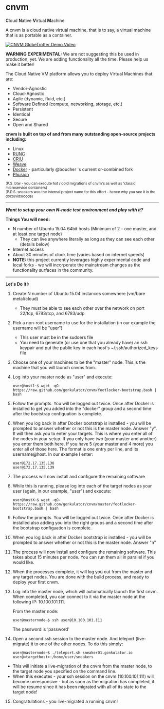 # cnvm

<b>C</b>loud <b>N</b>ative <b>V</b>irtual <b>M</b>achine

A cnvm is a cloud native virtual machine, that is to say, a virtual machine that is as portable as a container.

[![CNVM GlobeTrotter Demo Video](http://img.youtube.com/vi/XWYcFxNaNnk/0.jpg)](http://www.youtube.com/watch?v=XWYcFxNaNnk)


<b>WARNING EXPERIMENTAL:</b>  We are not suggesting this be used in production, yet.  We are adding functionality all the time.  Please help us make it better!

The Cloud Native VM platform allows you to deploy Virtual Machines that are:
 
- Vendor-Agnostic
- Cloud-Agnostic
- Agile (dynamic, fluid, etc.)
- Software Defined (compute, networking, storage, etc.)
- Persistent
- Identical
- Secure
- Open and Shared

<b>cnvm is built on top of and from many outstanding open-source projects including:</b>

- Linux
- [RUNC](https://github.com/opencontainers/runc)
- [CRIU](http://www.criu.org)
- [Weave](http://weave.works)
- [Docker](http://docker.io)  - particularly @boucher 's current cr-combined fork
- [Phusion](https://github.com/phusion/baseimage-docker)

<sub>(P.S. btw - you can execute hot / cold migrations of cnvm's as well as 'classic' microservice containers)</sub>  
<sub>(P.P.S. sneakers was the internal project name for this effort - hence why you see it in the docs/vids/code)</sub>

-----


***Want to setup your own N-node test environment and play with it?***

**Things You will need:**

- N number of Ubuntu 15.04 64bit hosts (Minimum of 2 - one master, and at least one target node)
  - They can live anywhere literally as long as they can see each other (details below)
- Internet access
- About 30 minutes of clock time (varies based on internet speeds) 
- <b>NOTE:</b> this project currently leverages highly experimental code and local forks - we will incorporate the mainstream changes as the functionality surfaces in the community.

-----

**Let's Do It!:**  

1.  Create N number of Ubuntu 15.04 instances somewhere (vm/bare metal/cloud) 
    - They must be able to see each other over the network on port 22/tcp, 6783/tcp, and 6783/udp  
2.  Pick a non-root username to use for the installation (in our example the username will be "user")
    - This user must be in the sudoers file
    - You need to generate (or use one that you already have) an ssh keypair and put the public key in each host's ~/.ssh/authorized\_keys file

3. Choose one of your machines to be the "master" node.  This is the machine that you will launch cnvms from.

4. Log into your master node as "user" and execute:
    ```shell
    user@host1~$ wget -qO- https://raw.github.com/gonkulator/cnvm/footlocker-bootstrap.bash | bash
    ```

5. Follow the prompts.  You will be logged out twice.  Once after Docker is installed to get you added into the "docker" group and a second time after the bootstrap configuation is complete.

6. When you log back in after Docker bootstrap is installed - you will be prompted to answer whether or not this is the master node.  Answer "y".  It will then ask you to enter your targets.  This is where you enter all of the nodes in your setup.  If you only have two (your master and another) you enter them both here.  If you have 5 (your master and 4 more) you enter all of those here.  The format is one entry per line, and its username@host.  In our example I enter:
    ```shell
    user@172.17.135.138
    user@172.17.135.139
    ```

7. The process will now install and configure the remaining software

8. While this is running, please log into each of the target nodes as your user (again, in our example, "user") and execute:
    ```shell
    user@hostX~$ wget -qO- https://raw.github.com/gonkulator/cnvm/master/footlocker-bootstrap.bash | bash
    ```

9. Follow the prompts.  You will be logged out twice.  Once after Docker is installed also adding you into the right groups and a second time after the bootstrap configuation is complete.

10. When you log back in after Docker bootstrap is installed - you will be prompted to answer whether or not this is the master node.  Answer "n"

11. The process will now install and configure the remaining software.  This takes about 15 minutes per node.  You can run them all in parallel if you would like.

12. When the processes complete, it will log you out from the master and any target nodes.  You are done with the build process, and ready to deploy your first cnvm.

13. Log into the master node, which will automatically launch the first cnvm.  When completed, you can connect to it via the master node at the following IP: 10.100.101.111.

    From the master node:
    ```shell
    user@masternode~$ ssh user@10.100.101.111
    ```
    The password is 'password'

14. Open a second ssh session to the master node.  And teleport (live-migrate) it to one of the other nodes.  To do this simply:

    ```shell
    user@masternode~$ ./teleport.sh sneaker01.gonkulator.io user@<targethost>:/home/user/sneakers
    ```
  - This will initiate a live-migration of the cnvm from the master node, to the target node you specified on the command line.
  - When this executes - your ssh session on the cnvm (10.100.101.111) will become unresponsive - but as soon as the migration has completed, it will be resume since it has been migrated with all of its state to the target node!
 
15. Congratulations - you live-migrated a running cnvm!
